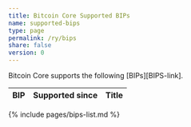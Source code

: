 ```yaml
---
title: Bitcoin Core Supported BIPs
name: supported-bips
type: page
permalink: /ry/bips
share: false
version: 0
---
```

Bitcoin Core supports the following [BIPs][BIPS-link].

| BIP |Supported since| Title |
|-----|---------------|-------|
{% include pages/bips-list.md %}
